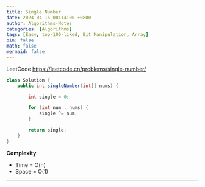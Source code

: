 ```yaml
---
title: Single Number
date: 2024-04-15 08:14:00 +0800
author: Algorithms-Notes
categories: [Algorithms]
tags: [Easy, top-100-liked, Bit Manipulation, Array]
pin: false
math: false
mermaid: false
---
```


LeetCode <https://leetcode.cn/problems/single-number/>

```java
class Solution {
    public int singleNumber(int[] nums) {

        int single = 0;

        for (int num : nums) {
            single ^= num;
        }

        return single;
    }
}
```

**Complexity**

* Time = O(n) 
* Space = O(1) 

---